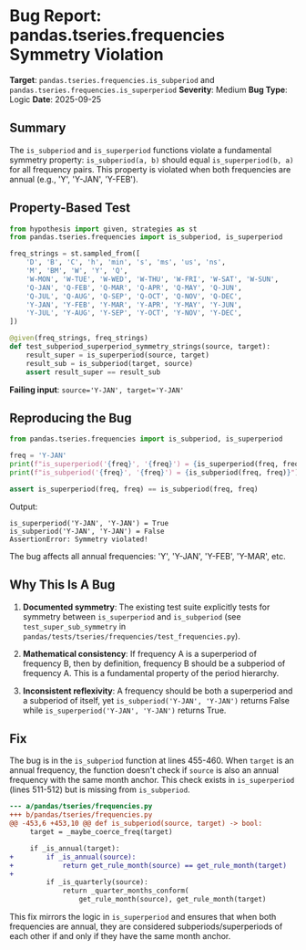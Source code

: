 # Bug Report: pandas.tseries.frequencies Symmetry Violation

**Target**: `pandas.tseries.frequencies.is_subperiod` and `pandas.tseries.frequencies.is_superperiod`
**Severity**: Medium
**Bug Type**: Logic
**Date**: 2025-09-25

## Summary

The `is_subperiod` and `is_superperiod` functions violate a fundamental symmetry property: `is_subperiod(a, b)` should equal `is_superperiod(b, a)` for all frequency pairs. This property is violated when both frequencies are annual (e.g., 'Y', 'Y-JAN', 'Y-FEB').

## Property-Based Test

```python
from hypothesis import given, strategies as st
from pandas.tseries.frequencies import is_subperiod, is_superperiod

freq_strings = st.sampled_from([
    'D', 'B', 'C', 'h', 'min', 's', 'ms', 'us', 'ns',
    'M', 'BM', 'W', 'Y', 'Q',
    'W-MON', 'W-TUE', 'W-WED', 'W-THU', 'W-FRI', 'W-SAT', 'W-SUN',
    'Q-JAN', 'Q-FEB', 'Q-MAR', 'Q-APR', 'Q-MAY', 'Q-JUN',
    'Q-JUL', 'Q-AUG', 'Q-SEP', 'Q-OCT', 'Q-NOV', 'Q-DEC',
    'Y-JAN', 'Y-FEB', 'Y-MAR', 'Y-APR', 'Y-MAY', 'Y-JUN',
    'Y-JUL', 'Y-AUG', 'Y-SEP', 'Y-OCT', 'Y-NOV', 'Y-DEC',
])

@given(freq_strings, freq_strings)
def test_subperiod_superperiod_symmetry_strings(source, target):
    result_super = is_superperiod(source, target)
    result_sub = is_subperiod(target, source)
    assert result_super == result_sub
```

**Failing input**: `source='Y-JAN', target='Y-JAN'`

## Reproducing the Bug

```python
from pandas.tseries.frequencies import is_subperiod, is_superperiod

freq = 'Y-JAN'
print(f"is_superperiod('{freq}', '{freq}') = {is_superperiod(freq, freq)}")
print(f"is_subperiod('{freq}', '{freq}') = {is_subperiod(freq, freq)}")

assert is_superperiod(freq, freq) == is_subperiod(freq, freq)
```

Output:
```
is_superperiod('Y-JAN', 'Y-JAN') = True
is_subperiod('Y-JAN', 'Y-JAN') = False
AssertionError: Symmetry violated!
```

The bug affects all annual frequencies: 'Y', 'Y-JAN', 'Y-FEB', 'Y-MAR', etc.

## Why This Is A Bug

1. **Documented symmetry**: The existing test suite explicitly tests for symmetry between `is_superperiod` and `is_subperiod` (see `test_super_sub_symmetry` in `pandas/tests/tseries/frequencies/test_frequencies.py`).

2. **Mathematical consistency**: If frequency A is a superperiod of frequency B, then by definition, frequency B should be a subperiod of frequency A. This is a fundamental property of the period hierarchy.

3. **Inconsistent reflexivity**: A frequency should be both a superperiod and a subperiod of itself, yet `is_subperiod('Y-JAN', 'Y-JAN')` returns False while `is_superperiod('Y-JAN', 'Y-JAN')` returns True.

## Fix

The bug is in the `is_subperiod` function at lines 455-460. When `target` is an annual frequency, the function doesn't check if `source` is also an annual frequency with the same month anchor. This check exists in `is_superperiod` (lines 511-512) but is missing from `is_subperiod`.

```diff
--- a/pandas/tseries/frequencies.py
+++ b/pandas/tseries/frequencies.py
@@ -453,6 +453,10 @@ def is_subperiod(source, target) -> bool:
     target = _maybe_coerce_freq(target)

     if _is_annual(target):
+        if _is_annual(source):
+            return get_rule_month(source) == get_rule_month(target)
+
         if _is_quarterly(source):
             return _quarter_months_conform(
                 get_rule_month(source), get_rule_month(target)
```

This fix mirrors the logic in `is_superperiod` and ensures that when both frequencies are annual, they are considered subperiods/superperiods of each other if and only if they have the same month anchor.